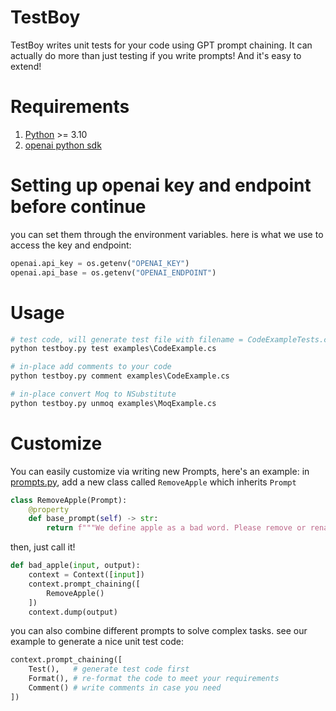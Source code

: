 # TestBoy
TestBoy writes unit tests for your code using GPT prompt chaining.
It can actually do more than just testing if you write prompts! And it's easy to extend!

# Requirements

1. [Python](https://www.python.org/) >= 3.10
3. [openai python sdk](https://github.com/openai/openai-python)

# Setting up openai key and endpoint before continue
you can set them through the environment variables. here is what we use to access the key and endpoint:

```python
openai.api_key = os.getenv("OPENAI_KEY")
openai.api_base = os.getenv("OPENAI_ENDPOINT")
```

# Usage
```python
# test code, will generate test file with filename = CodeExampleTests.cs
python testboy.py test examples\CodeExample.cs

# in-place add comments to your code
python testboy.py comment examples\CodeExample.cs

# in-place convert Moq to NSubstitute
python testboy.py unmoq examples\MoqExample.cs

```

# Customize
You can easily customize via writing new Prompts, here's an example:
in [prompts.py](prompts.py), add a new class called `RemoveApple` which inherits `Prompt`

```python
class RemoveApple(Prompt):
    @property
    def base_prompt(self) -> str:
        return f"""We define apple as a bad word. Please remove or rename it in the given code."""
```

then, just call it!

```python
def bad_apple(input, output):
    context = Context([input])
    context.prompt_chaining([
        RemoveApple()
    ])
    context.dump(output)
```

you can also combine different prompts to solve complex tasks. see our example to generate a nice unit test code:

```python
context.prompt_chaining([
    Test(),   # generate test code first
    Format(), # re-format the code to meet your requirements
    Comment() # write comments in case you need
])
```
